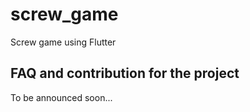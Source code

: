 # screw_game

Screw game using Flutter

## FAQ and contribution for the project

To be announced soon...